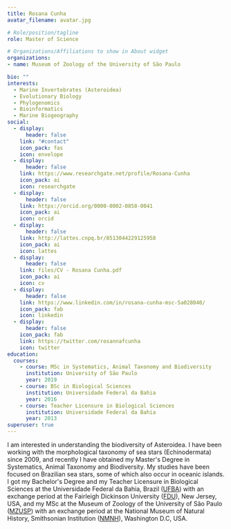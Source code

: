 ```yaml
---
title: Rosana Cunha
avatar_filename: avatar.jpg

# Role/position/tagline
role: Master of Science

# Organizations/Affiliations to show in About widget
organizations:
- name: Museum of Zoology of the University of São Paulo

bio: ""
interests:
  - Marine Invertebrates (Asteroidea)
  - Evolutionary Biology
  - Phylogenomics
  - Bioinformatics
  - Marine Biogeography
social:
  - display:
      header: false
    link: "#contact"
    icon_pack: fas
    icon: envelope
  - display:
      header: false
    link: https://www.researchgate.net/profile/Rosana-Cunha
    icon_pack: ai
    icon: researchgate
  - display:
      header: false
    link: https://orcid.org/0000-0002-0858-0041
    icon_pack: ai
    icon: orcid
  - display:
      header: false
    link: http://lattes.cnpq.br/8513044229125958
    icon_pack: ai
    icon: lattes
  - display:
      header: false
    link: files/CV - Rosana Cunha.pdf
    icon_pack: ai
    icon: cv
  - display:
      header: false
    link: https://www.linkedin.com/in/rosana-cunha-msc-5a028040/
    icon_pack: fab
    icon: linkedin
  - display:
      header: false
    icon_pack: fab
    link: https://twitter.com/rosannafcunha
    icon: twitter
education:
  courses:
    - course: MSc in Systematics, Animal Taxonomy and Biodiversity
      institution: University of São Paulo
      year: 2019
    - course: BSc in Biological Sciences
      institution: Universidade Federal da Bahia
      year: 2016
    - course: Teacher Licensure in Biological Sciences
      institution: Universidade Federal da Bahia
      year: 2013
superuser: true
---
```

I am interested in understanding the biodiversity of Asteroidea. I have been working with the morphological taxonomy of sea stars (Echinodermata) since 2009, and recently I have obtained my Master's Degree in Systematics, Animal Taxonomy and Biodiversity. My studies have been focused on Brazilian sea stars, some of which also occur in oceanic islands. I got my Bachelor's Degree and my Teacher Licensure in Biological Sciences at the Universidade Federal da Bahia, Brazil ([UFBA](https://www.ufba.br)) with an exchange period at the Fairleigh Dickinson University ([FDU](https://www.fdu.edu)), New Jersey, USA, and my MSc at the Museum of Zoology of the University of São Paulo ([MZUSP](https://www.mz.usp.br)) with an exchange period at the National Museum of Natural History, Smithsonian Institution ([NMNH](https://naturalhistory.si.edu)), Washington D.C, USA.

